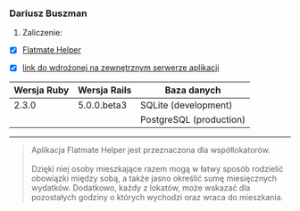 ### Dariusz Buszman

1. Zaliczenie:
 - [x] [Flatmate Helper](https://github.com/dbuszman/flatmate_helper)
 - [x] [link do wdrożonej na zewnętrznym serwerze aplikacji](https://flatmate-helper.herokuapp.com)


 |Wersja Ruby|Wersja Rails|Baza danych|
 |---|---|---|
 |2.3.0|5.0.0.beta3|SQLite (development)|
 |||PostgreSQL (production)|

 ***
 > Aplikacja Flatmate Helper jest przeznaczona dla współlokatorów.
 <br><br>
 Dzięki niej osoby mieszkające razem mogą w łatwy sposób rodzielić obowiązki między sobą, a także jasno określić sumę miesięcznych wydatków.
 Dodatkowo, każdy z lokatów, może wskazać dla pozostałych godziny o których wychodzi oraz wraca do mieszkania.
